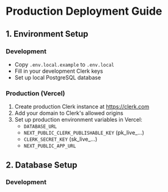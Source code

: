 # Production Deployment Guide

## 1. Environment Setup

### Development
- Copy `.env.local.example` to `.env.local`
- Fill in your development Clerk keys
- Set up local PostgreSQL database

### Production (Vercel)
1. Create production Clerk instance at https://clerk.com
2. Add your domain to Clerk's allowed origins
3. Set up production environment variables in Vercel:
   - `DATABASE_URL`
   - `NEXT_PUBLIC_CLERK_PUBLISHABLE_KEY` (pk_live_...)
   - `CLERK_SECRET_KEY` (sk_live_...)
   - `NEXT_PUBLIC_APP_URL`

## 2. Database Setup

### Development

